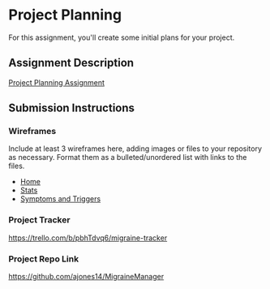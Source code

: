 # Project Planning
For this assignment, you'll create some initial plans for your project.

## Assignment Description
[Project Planning Assignment](https://education.launchcode.org/liftoff/modules/assignments/project-planning)

## Submission Instructions

### Wireframes

Include at least 3 wireframes here, adding images or files to your repository as necessary. Format them as a bulleted/unordered list with links to the files.

<ul>
  <li><a href="https://github.com/ajones14/MigraineManager/blob/master/src/main/resources/static/images/wireframes/home.jpg">Home</a></li>
  <li><a href="https://github.com/ajones14/MigraineManager/blob/master/src/main/resources/static/images/wireframes/stats.jpg">Stats</a></li>
  <li><a href="https://github.com/ajones14/MigraineManager/blob/master/src/main/resources/static/images/wireframes/triggersAndSymptoms.jpg">Symptoms and Triggers</a></li>
</ul>

### Project Tracker

https://trello.com/b/pbhTdvq6/migraine-tracker

### Project Repo Link

https://github.com/ajones14/MigraineManager
